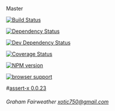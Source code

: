 Master

[![Build Status](https://travis-ci.org/Xotic750/assert-x.png?branch=master)](https://travis-ci.org/Xotic750/assert-x  "Build Status on Travis CI")

[![Dependency Status](https://david-dm.org/Xotic750/assert-x.png)](https://david-dm.org/Xotic750/assert-x#info=dependencies&view=table "Dependency Status on David")

[![Dev Dependency Status](https://david-dm.org/Xotic750/assert-x/dev-status.png)](https://david-dm.org/Xotic750/assert-x#info=devDependencies&view=table "Dev Dependency Status on David")

[![Coverage Status](https://coveralls.io/repos/Xotic750/assert-x/badge.png?branch=master)](https://coveralls.io/r/Xotic750/assert-x?branch=master "Coverage status on Coveralls")

[![NPM version](https://badge.fury.io/js/assert-x.png)](http://badge.fury.io/js/assert-x "Current NPM release")

[![browser support](https://ci.testling.com/Xotic750/assert-x.png)](https://ci.testling.com/Xotic750/assert-x 'Browser support on Testling CI')

#[assert-x 0.0.23](http://xotic750.github.io/assert-x/)
###### Graham Fairweather <xotic750@gmail.com>
